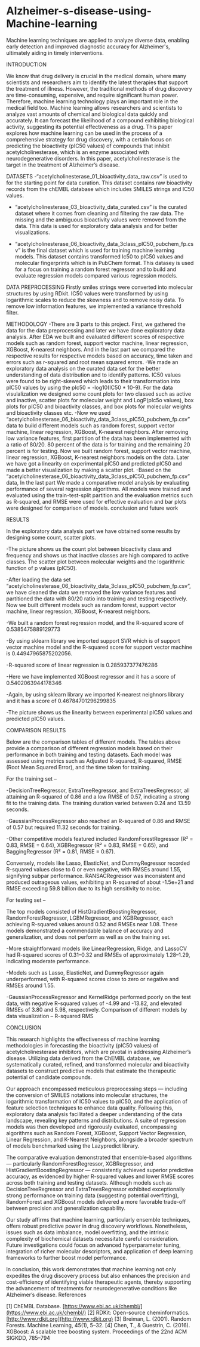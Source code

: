 # Alzheimer-s-disease-using-Machine-learning
Machine learning techniques are applied to analyze diverse data, enabling early detection and improved diagnostic accuracy for Alzheimer's, ultimately aiding in timely interventions.

INTRODUCTION 

We know that drug delivery is crucial in the medical domain, where many scientists and researchers aim to identify the latest therapies that support the treatment of illness. However, the traditional methods of drug discovery are time-consuming, expensive, and require significant human power. Therefore, machine learning technology plays an important role in the medical field too. Machine learning allows researchers and scientists to analyze vast amounts of chemical and biological data quickly and accurately. It can forecast the likelihood of a compound exhibiting biological activity, suggesting its potential effectiveness as a drug. This paper explores how machine learning can be used in the process of a comprehensive strategy for drug discovery, with a certain focus on predicting the bioactivity (pIC50 values) of compounds that inhibit acetylcholinesterase, which is an enzyme associated with neurodegenerative disorders.  In this paper, acetylcholinesterase is the target in the treatment of Alzheimer’s disease.

DATASETS
-“acetylcholinesterase_01_bioactivity_data_raw.csv” is used to for the starting point for data curation. This dataset contains raw bioactivity records from the chEMBL database which includes SMILES strings and IC50 values.
 
- “acetylcholinesterase_03_bioactivity_data_curated.csv”  is the curated dataset where it comes from cleaning and filtering the raw data. The missing and the ambiguous bioactivity values were removed from the data. This data is used for exploratory data analysis and for better visualizations.
 
- “acetylcholinesterase_06_bioactivity_data_3class_pIC50_pubchem_fp.csv” is the final dataset which is used for training machine learning models. This dataset contains transformed Ic50 to pIC50 values and molecular fingerprints which is in PubChem format. This datasey is used for a focus on training a random forest regressor and to build and evaluate regression models compared various regression models.

DATA PREPROCESSING
Firstly smiles strings were converted into molecular structures by using RDkit. IC50 values were transformed by using logarithmic scales to reduce the skewness and to remove noisy data.
To remove low information features, we implemented a variance threshold filter.

METHODOLOGY
-There are 3 parts to this project. First, we gathered the data for the data preprocessing and later we have done exploratory data analysis. After EDA we built and evaluated different scores of respective models such as random forest, support vector machine, linear regression, XGBoost, K-nearest neighbors. And in the last part we compared the respective results for respective models based on accuracy, time taken and errors such as r-squared and root mean squared errors.
-We made an exploratory data analysis  on the curated data set for the better understanding of data distribution and to identify patterns. IC50 values were found to be right-skewed which leads to their transformation into pIC50 values by using the pIc50 = -log10(IC50 * 10-9). For the data visulalization we designed some count plots for two classed such as active and inactive, scatter plots for molecular weight and LogP(pIc5o values), box plots for pIC50 and bioactivity classes, and box plots for molecular weights and bioactivity classes etc.
-Now we used “acetylcholinesterase_06_bioactivity_data_3class_pIC50_pubchem_fp.csv” data to build different models such as random forest, support vector machine, linear regression, XGBoost, K-nearest neighbors. After removing low variance features, first partition of the data has been implemented with a ratio of 80/20. 80 percent of the data is for training and the remaining 20 percent is for testing. Now we built random forest, support vector machine, linear regression, XGBoost, K-nearest neighbors models on the data. Later we have got a linearity on experimental pIC50 and predicted pIC50 and made a better visualization by making a scatter plot.
-Based on the “acetylcholinesterase_06_bioactivity_data_3class_pIC50_pubchem_fp.csv” data, In the last part We made a comparative model analysis by evaluating performance of several regression algorithms. All models were trained and evaluated using the train-test-split partition and the evaluation metrics such as R-squared, and RMSE were used for effective evaluation and bar plots were designed for comparison of models. conclusion and future work
 
RESULTS
 
In the exploratory data analysis part we have obtained some results by designing some count, scatter plots.
 
-The picture shows us the count plot between bioactivity class and frequency and shows us that inactive classes are high compared to active classes. The scatter plot between molecular weights and the logarithmic function of p values (pIC50).
 
-After loading the data set “acetylcholinesterase_06_bioactivity_data_3class_pIC50_pubchem_fp.csv”, we have cleaned the data we removed the low variance features and partitioned the data with 80/20 ratio into training and testing respectively. Now we built different models such as  random forest, support vector machine, linear regression, XGBoost, K-nearest neighbors.
  
-We built a random forest regression model, and the R-squared score of 0.5385475889129773
 
-By using sklearn library we imported support SVR which is of support vector machine model and the R-squared score for support vector machine is 0.44947965875202056.
 
-R-squared score of linear regression is 0.285937377476286
 
-Here we have implemented XGBoost regressor and it has a score of 0.5402063944178346
 
-Again, by using sklearn library we imported K-nearest neighnors library and it has a score of 0.46784701296299835
 
-The picture shows us the linearity between experimental pIC50 values and predicted pIC50 values.
 
COMPARISON RESULTS
 
Below are the comparison tables of different models.
The tables above provide a comparison of different regression models based on their performance in both training and testing datasets. Each model was assessed using metrics such as Adjusted R-squared, R-squared, RMSE (Root Mean Squared Error), and the time taken for training.
 
For the training set –
 
-DecisionTreeRegressor, ExtraTreeRegressor, and ExtraTreesRegressor, all attaining an R-squared of 0.86 and a low RMSE of 0.57, indicating a strong fit to the training data. The training duration varied between 0.24 and 13.59 seconds.
 
-GaussianProcessRegressor also reached an R-squared of 0.86 and RMSE of 0.57 but required 11.32 seconds for training.
 
-Other competitive models featured included RandomForestRegressor (R² = 0.83, RMSE = 0.64), XGBRegressor (R² = 0.83, RMSE = 0.65), and BaggingRegressor (R² = 0.81, RMSE = 0.67).
 
Conversely, models like Lasso, ElasticNet, and DummyRegressor recorded R-squared values close to 0 or even negative, with RMSEs around 1.55, signifying subpar performance. RANSACRegressor was inconsistent and produced outrageous values, exhibiting an R-squared of about -1.5e+21 and RMSE exceeding 59.8 billion due to its high sensitivity to noise.
 
For testing set –
  
The top models consisted of HistGradientBoostingRegressor, RandomForestRegressor, LGBMRegressor, and XGBRegressor, each achieving R-squared values around 0.52 and RMSEs near 1.08. These models demonstrated a commendable balance of accuracy and generalization, and does not perform as well as on the training set.
 
-More straightforward models like LinearRegression, Ridge, and LassoCV had R-squared scores of 0.31–0.32 and RMSEs of approximately 1.28–1.29, indicating moderate performance.
 
-Models such as Lasso, ElasticNet, and DummyRegressor again underperformed, with R-squared scores close to zero or negative and RMSEs around 1.55.
 
-GaussianProcessRegressor and KernelRidge performed poorly on the test data, with negative R-squared values of -4.99 and -13.82, and elevated RMSEs of 3.80 and 5.98, respectively.
Comparison of different models by data visualization –
R-squared
RMS
 
CONCLUSION
 
This research highlights the effectiveness of machine learning methodologies in forecasting the bioactivity (pIC50 values) of acetylcholinesterase inhibitors, which are pivotal in addressing Alzheimer’s disease. Utilizing data derived from the ChEMBL database, we systematically curated, refined, and transformed molecular and bioactivity datasets to construct predictive models that estimate the therapeutic potential of candidate compounds.
 
Our approach encompassed meticulous preprocessing steps — including the conversion of SMILES notations into molecular structures, the logarithmic transformation of IC50 values to pIC50, and the application of feature selection techniques to enhance data quality. Following this, exploratory data analysis facilitated a deeper understanding of the data landscape, revealing key patterns and distributions. A suite of regression models was then developed and rigorously evaluated, encompassing algorithms such as Random Forest, XGBoost, Support Vector Regression, Linear Regression, and K-Nearest Neighbors, alongside a broader spectrum of models benchmarked using the Lazypredict library.
 
The comparative evaluation demonstrated that ensemble-based algorithms — particularly RandomForestRegressor, XGBRegressor, and HistGradientBoostingRegressor — consistently achieved superior predictive accuracy, as evidenced by higher R-squared values and lower RMSE scores across both training and testing datasets. Although models such as DecisionTreeRegressor and ExtraTreesRegressor exhibited exceptionally strong performance on training data (suggesting potential overfitting), RandomForest and XGBoost models delivered a more favorable trade-off between precision and generalization capability.
 
Our study affirms that machine learning, particularly ensemble techniques, offers robust predictive power in drug discovery workflows. Nonetheless, issues such as data imbalance, model overfitting, and the intrinsic complexity of biochemical datasets necessitate careful consideration. Future investigations could focus on advanced hyperparameter tuning, integration of richer molecular descriptors, and application of deep learning frameworks to further boost model performance.
 
In conclusion, this work demonstrates that machine learning not only expedites the drug discovery process but also enhances the precision and cost-efficiency of identifying viable therapeutic agents, thereby supporting the advancement of treatments for neurodegenerative conditions like Alzheimer’s disease.
References
 
[1] ChEMBL Database. [https://www.ebi.ac.uk/chembl/](https://www.ebi.ac.uk/chembl/)
[2] RDKit: Open-source cheminformatics. [http://www.rdkit.org](http://www.rdkit.org)
[3] Breiman, L. (2001). Random Forests. Machine Learning, 45(1), 5–32.
[4] Chen, T., & Guestrin, C. (2016). XGBoost: A scalable tree boosting system. Proceedings of the 22nd ACM SIGKDD, 785–794
 

